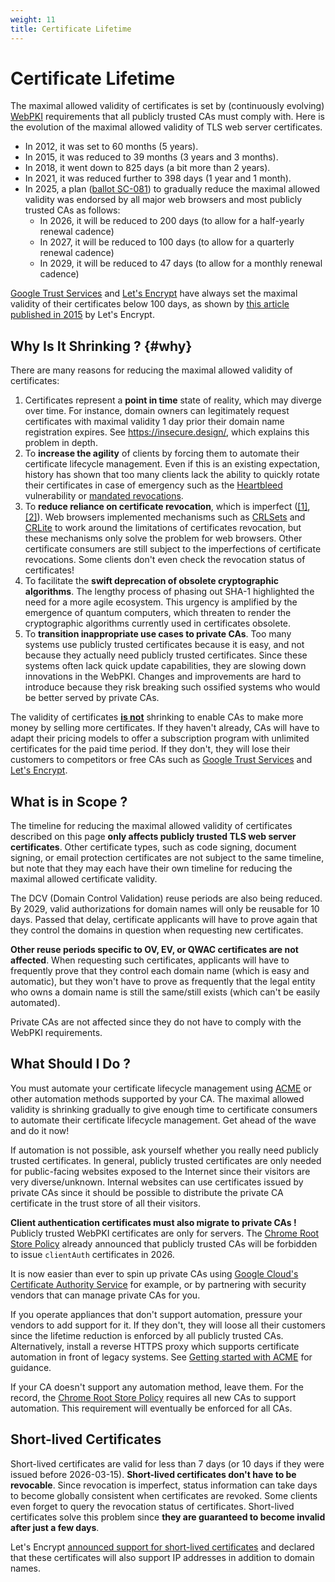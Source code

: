 ```yaml
---
weight: 11
title: Certificate Lifetime
---
```


# Certificate Lifetime

The maximal allowed validity of certificates is set by (continuously evolving)
[WebPKI](/webpki/) requirements that all publicly trusted CAs must comply with.
Here is the evolution of the maximal allowed validity of TLS web server
certificates.

- In 2012, it was set to 60 months (5 years).
- In 2015, it was reduced to 39 months (3 years and 3 months).
- In 2018, it went down to 825 days (a bit more than 2 years).
- In 2021, it was reduced further to 398 days (1 year and 1 month).
- In 2025, a plan
  ([ballot SC-081](https://github.com/cabforum/servercert/pull/553)) to
  gradually reduce the maximal allowed validity was endorsed by all major web
  browsers and most publicly trusted CAs as follows:
  - In 2026, it will be reduced to 200 days (to allow for a half-yearly renewal
    cadence)
  - In 2027, it will be reduced to 100 days (to allow for a quarterly renewal
    cadence)
  - In 2029, it will be reduced to 47 days (to allow for a monthly renewal
    cadence)

[Google Trust Services](https://pki.goog/) and
[Let's Encrypt](https://letsencrypt.org) have always set the maximal validity of
their certificates below 100 days, as shown by
[this article published in 2015](https://letsencrypt.org/2015/11/09/why-90-days/)
by Let's Encrypt.

## Why Is It Shrinking ? {#why}

There are many reasons for reducing the maximal allowed validity of
certificates:

1. Certificates represent a **point in time** state of reality, which may
   diverge over time. For instance, domain owners can legitimately request
   certificates with maximal validity 1 day prior their domain name registration
   expires. See https://insecure.design/, which explains this problem in depth.
2. To **increase the agility** of clients by forcing them to automate their
   certificate lifecycle management. Even if this is an existing expectation,
   history has shown that too many clients lack the ability to quickly rotate
   their certificates in case of emergency such as the
   [Heartbleed](https://www.heartbleed.com/) vulnerability or
   [mandated revocations](https://blog.mozilla.org/security/2025/03/12/enhancing-ca-practices-key-updates-in-mozilla-root-store-policy-v3-0/).
3. To **reduce reliance on certificate revocation**, which is imperfect
   ([[1]](https://www.imperialviolet.org/2014/04/29/revocationagain.html),
   [[2]](https://scotthelme.co.uk/revocation-is-broken/)). Web browsers
   implemented mechanisms such as
   [CRLSets](https://www.chromium.org/Home/chromium-security/crlsets/) and
   [CRLite](https://blog.mozilla.org/security/2020/01/09/crlite-part-1-all-web-pki-revocations-compressed/)
   to work around the limitations of certificates revocation, but these
   mechanisms only solve the problem for web browsers. Other certificate
   consumers are still subject to the imperfections of certificate revocations.
   Some clients don't even check the revocation status of certificates!
4. To facilitate the **swift deprecation of obsolete cryptographic algorithms**.
   The lengthy process of phasing out SHA-1 highlighted the need for a more
   agile ecosystem. This urgency is amplified by the emergence of quantum
   computers, which threaten to render the cryptographic algorithms currently
   used in certificates obsolete.
5. To **transition inappropriate use cases to private CAs**. Too many systems
   use publicly trusted certificates because it is easy, and not because they
   actually need publicly trusted certificates. Since these systems often lack
   quick update capabilities, they are slowing down innovations in the WebPKI.
   Changes and improvements are hard to introduce because they risk breaking
   such ossified systems who would be better served by private CAs.

The validity of certificates **<ins>is not</ins>** shrinking to enable CAs to
make more money by selling more certificates. If they haven't already, CAs will
have to adapt their pricing models to offer a subscription program with
unlimited certificates for the paid time period. If they don't, they will lose
their customers to competitors or free CAs such as
[Google Trust Services](https://pki.goog) and
[Let's Encrypt](https://letsencrypt.org).

## What is in Scope ?

The timeline for reducing the maximal allowed validity of certificates described
on this page **only affects publicly trusted TLS web server certificates**.
Other certificate types, such as code signing, document signing, or email
protection certificates are not subject to the same timeline, but note that they
may each have their own timeline for reducing the maximal allowed certificate
validity.

The DCV (Domain Control Validation) reuse periods are also being reduced. By
2029, valid authorizations for domain names will only be reusable for 10 days.
Passed that delay, certificate applicants will have to prove again that they
control the domains in question when requesting new certificates.

**Other reuse periods specific to OV, EV, or QWAC certificates are not
affected**. When requesting such certificates, applicants will have to
frequently prove that they control each domain name (which is easy and
automatic), but they won't have to prove as frequently that the legal entity who
owns a domain name is still the same/still exists (which can't be easily
automated).

Private CAs are not affected since they do not have to comply with the WebPKI
requirements.

## What Should I Do ?

You must automate your certificate lifecycle management using [ACME](/acme/) or
other automation methods supported by your CA. The maximal allowed validity is
shrinking gradually to give enough time to certificate consumers to automate
their certificate lifecycle management. Get ahead of the wave and do it now!

If automation is not possible, ask yourself whether you really need publicly
trusted certificates. In general, publicly trusted certificates are only needed
for public-facing websites exposed to the Internet since their visitors are very
diverse/unknown. Internal websites can use certificates issued by private CAs
since it should be possible to distribute the private CA certificate in the
trust store of all their visitors.

**Client authentication certificates must also migrate to private CAs !**
Publicly trusted WebPKI certificates are only for servers. The
[Chrome Root Store Policy](https://googlechrome.github.io/chromerootprogram/#322-pki-hierarchies-included-in-the-chrome-root-store)
already announced that publicly trusted CAs will be forbidden to issue
`clientAuth` certificates in 2026.

It is now easier than ever to spin up private CAs using
[Google Cloud's Certificate Authority Service](https://cloud.google.com/security/products/certificate-authority-service)
for example, or by partnering with security vendors that can manage private CAs
for you.

If you operate appliances that don't support automation, pressure your vendors
to add support for it. If they don't, they will loose all their customers since
the lifetime reduction is enforced by all publicly trusted CAs. Alternatively,
install a reverse HTTPS proxy which supports certificate automation in front of
legacy systems. See [Getting started with ACME](/getting-started/) for guidance.

If your CA doesn't support any automation method, leave them. For the record,
the
[Chrome Root Store Policy](https://googlechrome.github.io/chromerootprogram/#331-automation-support)
requires all new CAs to support automation. This requirement will eventually be
enforced for all CAs.

## Short-lived Certificates

Short-lived certificates are valid for less than 7 days (or 10 days if they were
issued before 2026-03-15). **Short-lived certificates don't have to be
revocable**. Since revocation is imperfect, status information can take days to
become globally consistent when certificates are revoked. Some clients even
forget to query the revocation status of certificates. Short-lived certificates
solve this problem since **they are guaranteed to become invalid after just a
few days**.

Let's Encrypt
[announced support for short-lived certificates](https://letsencrypt.org/2025/01/16/6-day-and-ip-certs/)
and declared that these certificates will also support IP addresses in addition
to domain names.
